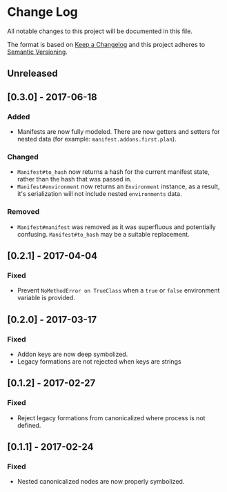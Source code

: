# Change Log

All notable changes to this project will be documented in this file.

The format is based on [Keep a Changelog](http://keepachangelog.com/)
and this project adheres to [Semantic Versioning](http://semver.org/).

## Unreleased

## [0.3.0] - 2017-06-18

### Added
- Manifests are now fully modeled. There are now getters and setters for
  nested data (for example: `manifest.addons.first.plan`).

### Changed
- `Manifest#to_hash` now returns a hash for the current manifest state, rather
  than the hash that was passed in.
- `Manifest#environment` now returns an `Environment` instance, as a result,
  it's serialization will not include nested `environments` data.

### Removed
- `Manifest#manifest` was removed as it was superfluous and potentially 
  confusing. `Manifest#to_hash` may be a suitable replacement.

## [0.2.1] - 2017-04-04
### Fixed
- Prevent `NoMethodError on TrueClass` when a `true` or `false` environment variable is provided.

## [0.2.0] - 2017-03-17
### Fixed
- Addon keys are now deep symbolized.
- Legacy formations are not rejected when keys are strings

## [0.1.2] - 2017-02-27
### Fixed
- Reject legacy formations from canonicalized where process is not defined.

## [0.1.1] - 2017-02-24
### Fixed
- Nested canonicalized nodes are now properly symbolized.
